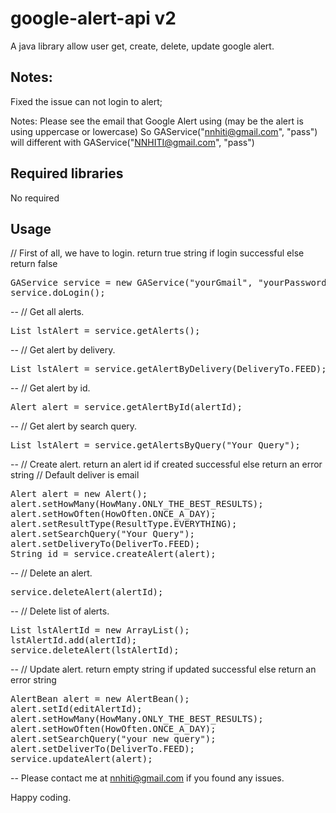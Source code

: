 google-alert-api v2
================

A java library allow user get, create, delete, update google alert.

Notes:
--

Fixed the issue can not login to alert;

Notes: Please see the email that Google Alert using (may be the alert is using uppercase or lowercase)
So GAService("nnhiti@gmail.com", "pass") will different with GAService("NNHITI@gmail.com", "pass")

Required libraries
--

No required

Usage
--

// First of all, we have to login. return true string if login successful else return false
<pre>
GAService service = new GAService("yourGmail", "yourPassword");
service.doLogin();
</pre>

--
// Get all alerts.

<pre>
List<Alert> lstAlert = service.getAlerts();
</pre>

--
// Get alert by delivery.

<pre>
List<Alert> lstAlert = service.getAlertByDelivery(DeliveryTo.FEED);
</pre>

--
// Get alert by id.

<pre>
Alert alert = service.getAlertById(alertId);
</pre>

--
// Get alert by search query.

<pre>
List<Alert> lstAlert = service.getAlertsByQuery("Your Query");
</pre>

--
// Create alert. return an alert id if created successful else return an error string
// Default deliver is email

<pre>
Alert alert = new Alert();
alert.setHowMany(HowMany.ONLY_THE_BEST_RESULTS);
alert.setHowOften(HowOften.ONCE_A_DAY);
alert.setResultType(ResultType.EVERYTHING);
alert.setSearchQuery("Your Query");
alert.setDeliveryTo(DeliverTo.FEED);
String id = service.createAlert(alert);
</pre>

--
// Delete an alert.

<pre>
service.deleteAlert(alertId);
</pre>

--
// Delete list of alerts.

<pre>
List<String> lstAlertId = new ArrayList<String>();
lstAlertId.add(alertId);
service.deleteAlert(lstAlertId);
</pre>

--
// Update alert. return empty string if updated successful else return an error string

<pre>
AlertBean alert = new AlertBean();
alert.setId(editAlertId);
alert.setHowMany(HowMany.ONLY_THE_BEST_RESULTS);
alert.setHowOften(HowOften.ONCE_A_DAY);
alert.setSearchQuery("your new query");
alert.setDeliverTo(DeliverTo.FEED);
service.updateAlert(alert);
</pre>

--
Please contact me at nnhiti@gmail.com if you found any issues.

Happy coding.
